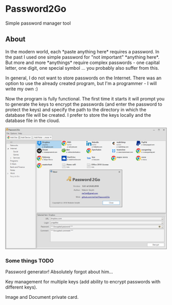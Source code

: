 # Password2Go
Simple password manager tool

## About
In the modern world, each \*paste anything here\* requires a password. In the past I used one simple password for "not important" \*anything here\*. But more and more \*anythings\* require complex passwords - one capital letter, one digit, one special symbol ... you probably also suffer from this.

In general, I do not want to store passwords on the Internet. There was an option to use the already created program, but I'm a programmer - I will write my own :)

Now the program is fully functional. The first time it starts it will prompt you to generate the keys to encrypt the passwords (and enter the password to protect the keys) and specify the path to the directory in which the database file will be created. I prefer to store the keys locally and the database file in the cloud.

![alt Password2Go](https://raw.githubusercontent.com/me7art/Password2Go/master/Password2Go_2018-02-24_20-43-43.png)

### Some things TODO
Password generator! Absolutely forgot about him...

Key management for multiple keys (add ability to encrypt passwords with different keys).

Image and Document private card.
